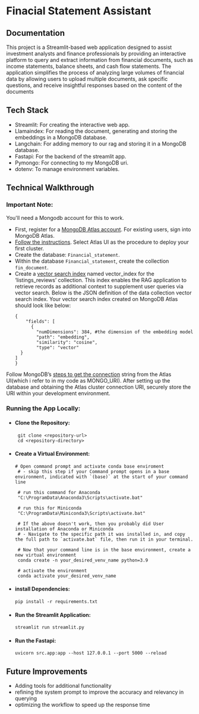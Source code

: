 # Finacial Statement Assistant

## Documentation
This project is a Streamlit-based web application designed to assist investment analysts and finance professionals by providing an interactive platform to query and extract information from financial documents, such as income statements, balance sheets, and cash flow statements. The application simplifies the process of analyzing large volumes of financial data by allowing users to upload multiple documents, ask specific questions, and receive insightful responses based on the content of the documents

## Tech Stack
- Streamlit: For creating the interactive web app.
- Llamaindex: For reading the document, generating and storing the embeddings in a MongoDB database.
- Langchain: For adding memory to our rag and storing it in a MongoDB database.
- Fastapi: For the backend of the streamlit app.
- Pymongo: For connecting to my MongoDB uri.
- dotenv: To manage environment variables.

## Technical Walkthrough
### Important Note:
You'll need a Mongodb account for this to work.
- First, register for a [MongoDB Atlas account](https://www.google.com/url?q=https%3A%2F%2Fwww.mongodb.com%2Fcloud%2Fatlas%2Fregister). For existing users, sign into MongoDB Atlas.
- [Follow the instructions](https://www.google.com/url?q=https%3A%2F%2Fwww.mongodb.com%2Fdocs%2Fatlas%2Ftutorial%2Fdeploy-free-tier-cluster%2F). Select Atlas UI as the procedure to deploy your first cluster.
- Create the database: `Financial_statement`.
- Within the database `Financial_statement`, create the collection `fin_document`.
- Create a [vector search index](https://www.google.com/url?q=https%3A%2F%2Fwww.mongodb.com%2Fdocs%2Fatlas%2Fatlas-vector-search%2Fcreate-index%2F%23procedure%2F) named vector_index for the ‘listings_reviews’ collection. This index enables the RAG application to retrieve records as additional context to supplement user queries via vector search. Below is the JSON definition of the data collection vector search index.
  Your vector search index created on MongoDB Atlas should look like below:
  ```
  {
      "fields": [
        {
          "numDimensions": 384, #the dimension of the embedding model
          "path": "embedding",
          "similarity": "cosine",
          "type": "vector"
    }
  ]
  }
Follow MongoDB’s [steps to get the connection](https://www.google.com/url?q=https%3A%2F%2Fwww.mongodb.com%2Fdocs%2Fmanual%2Freference%2Fconnection-string%2F) string from the Atlas UI(which i refer to in my code as MONGO_URI). After setting up the database and obtaining the Atlas cluster connection URI, securely store the URI within your development environment.

### Running the App Locally:
* #### Clone the Repository:
   ```
    git clone <repository-url>
    cd <repository-directory>
* #### Create a Virtual Environment:
   ```
   # Open command prompt and activate conda base enviroment
    # - skip this step if your Command prompt opens in a base environment, indicated with `(base)` at the start of your command line

    # run this command for Anaconda
    "C:\ProgramData\Anaconda3\Scripts\activate.bat"

    # run this for Miniconda
    "C:\ProgramData\Miniconda3\Scripts\activate.bat"

    # If the above doesn't work, then you probably did User installation of Anaconda or Miniconda
    # - Navigate to the specific path it was installed in, and copy the full path to `activate.bat` file, then run it in your terminal.

    # Now that your command line is in the base environment, create a new virtual environment
    conda create -n your_desired_venv_name python=3.9

    # activate the environment
    conda activate your_desired_venv_name
* #### install Dependencies:
  `pip install -r requirements.txt`
* #### Run the Streamlit Application:
   `streamlit run streamlit.py`
* #### Run the Fastapi:
   `uvicorn src.app:app --host 127.0.0.1 --port 5000 --reload`

## Future Improvements
* Adding tools for additional functionality
* refining the system prompt to improve the accuracy and relevancy in querying
* optimizing the workflow to speed up the response time